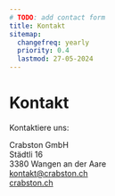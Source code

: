 ```yaml
---
# TODO: add contact form
title: Kontakt
sitemap:
  changefreq: yearly
  priority: 0.4
  lastmod: 27-05-2024
---
```


# Kontakt

Kontaktiere uns:

Crabston GmbH <br />
Städtli 16 <br />
3380 Wangen an der Aare <br />
[kontakt@crabston.ch](mailto:kontakt@crabston.ch) <br />
[crabston.ch](https://crabston.ch)
